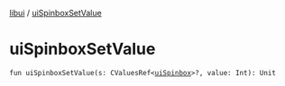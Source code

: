 [libui](README.md) / [uiSpinboxSetValue](ui-spinbox-set-value.md)

# uiSpinboxSetValue

`fun uiSpinboxSetValue(s: CValuesRef<`[`uiSpinbox`](ui-spinbox.md)`>?, value: Int): Unit`